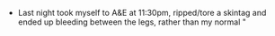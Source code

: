 - Last night took myself to A&E at 11:30pm, ripped/tore a skintag and ended up bleeding between the legs, rather than my normal "